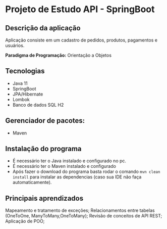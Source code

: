 # Projeto de Estudo API - SpringBoot

## Descrição da aplicação

Aplicação consiste em um cadastro de pedidos, produtos, pagamentos e usuários. 

**Paradigma de Programação:**  Orientação a Objetos

## Tecnologias

* Java 11
* SpringBoot
* JPA/Hibernate
* Lombok
* Banco de dados SQL H2

## Gerenciador de pacotes:

* Maven

## Instalação do programa

* É necessário ter o Java instalado e configurado no pc.
* É necessário ter o Maven instalado e configurado
* Após fazer o download do programa basta rodar o comando ```mvn clean install``` para instalar as dependencias (caso sua IDE não faça automaticamente).

## Principais aprendizados

Mapeamento e tratamento de exceções;
Relacionamentos entre tabelas (OneToOne, ManyToMany,OneToMany);
Revisão de conceitos de API REST;
Aplicação de POO;
